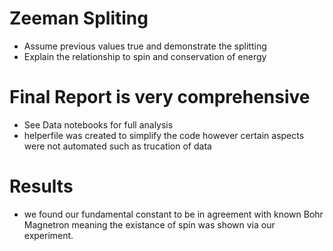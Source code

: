  # Zeeman Spliting 
 - Assume previous values true and demonstrate the splitting 
 - Explain the relationship to spin and conservation of energy 
 # Final Report is very comprehensive 
 - See Data notebooks for full analysis 
 - helperfile was created to simplify the code however certain aspects were not automated such as trucation of data 
 # Results 
 - we found our fundamental constant to be in agreement with known Bohr Magnetron meaning the existance of spin was shown via our experiment. 
